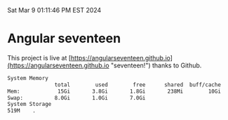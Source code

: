Sat Mar  9 01:11:46 PM EST 2024

# Angular seventeen


This project is live at [https://angularseventeen.github.io](https://angularseventeen.github.io "seventeen!") thanks to Github.

```bash
System Memory
               total        used        free      shared  buff/cache   available
Mem:            15Gi       3.8Gi       1.8Gi       238Mi        10Gi        11Gi
Swap:          8.0Gi       1.0Gi       7.0Gi
System Storage
519M	.
```
